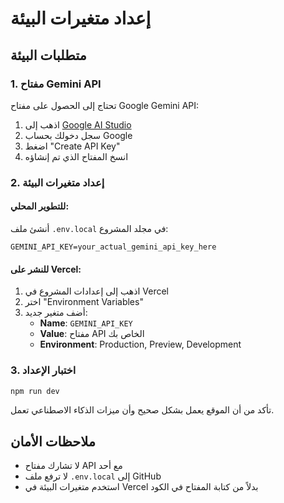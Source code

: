 # إعداد متغيرات البيئة

## متطلبات البيئة

### 1. مفتاح Gemini API
تحتاج إلى الحصول على مفتاح Google Gemini API:

1. اذهب إلى [Google AI Studio](https://makersuite.google.com/app/apikey)
2. سجل دخولك بحساب Google
3. اضغط "Create API Key"
4. انسخ المفتاح الذي تم إنشاؤه

### 2. إعداد متغيرات البيئة

#### للتطوير المحلي:
أنشئ ملف `.env.local` في مجلد المشروع:
```env
GEMINI_API_KEY=your_actual_gemini_api_key_here
```

#### للنشر على Vercel:
1. اذهب إلى إعدادات المشروع في Vercel
2. اختر "Environment Variables"
3. أضف متغير جديد:
   - **Name**: `GEMINI_API_KEY`
   - **Value**: مفتاح API الخاص بك
   - **Environment**: Production, Preview, Development

### 3. اختبار الإعداد
```bash
npm run dev
```

تأكد من أن الموقع يعمل بشكل صحيح وأن ميزات الذكاء الاصطناعي تعمل.

## ملاحظات الأمان
- لا تشارك مفتاح API مع أحد
- لا ترفع ملف `.env.local` إلى GitHub
- استخدم متغيرات البيئة في Vercel بدلاً من كتابة المفتاح في الكود
